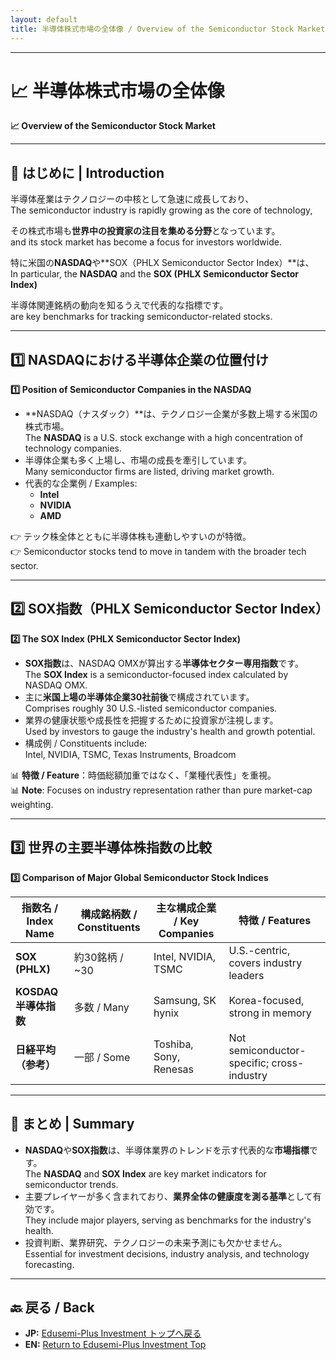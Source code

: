 ```yaml
---
layout: default
title: 半導体株式市場の全体像 / Overview of the Semiconductor Stock Market
---
```


---

# 📈 半導体株式市場の全体像  
**📈 Overview of the Semiconductor Stock Market**  

---

## 🧭 はじめに | Introduction

半導体産業はテクノロジーの中核として急速に成長しており、  
The semiconductor industry is rapidly growing as the core of technology,  

その株式市場も**世界中の投資家の注目を集める分野**となっています。  
and its stock market has become a focus for investors worldwide.

特に米国の**NASDAQ**や**SOX（PHLX Semiconductor Sector Index）**は、  
In particular, the **NASDAQ** and the **SOX (PHLX Semiconductor Sector Index)**  

半導体関連銘柄の動向を知るうえで代表的な指標です。  
are key benchmarks for tracking semiconductor-related stocks.

---

## 1️⃣ NASDAQにおける半導体企業の位置付け  
**1️⃣ Position of Semiconductor Companies in the NASDAQ**

- **NASDAQ（ナスダック）**は、テクノロジー企業が多数上場する米国の株式市場。  
  The **NASDAQ** is a U.S. stock exchange with a high concentration of technology companies.  
- 半導体企業も多く上場し、市場の成長を牽引しています。  
  Many semiconductor firms are listed, driving market growth.  
- 代表的な企業例 / Examples:  
  - **Intel**  
  - **NVIDIA**  
  - **AMD**  

👉 テック株全体とともに半導体株も連動しやすいのが特徴。  
👉 Semiconductor stocks tend to move in tandem with the broader tech sector.

---

## 2️⃣ SOX指数（PHLX Semiconductor Sector Index）  
**2️⃣ The SOX Index (PHLX Semiconductor Sector Index)**

- **SOX指数**は、NASDAQ OMXが算出する**半導体セクター専用指数**です。  
  The **SOX Index** is a semiconductor-focused index calculated by NASDAQ OMX.  
- 主に**米国上場の半導体企業30社前後**で構成されています。  
  Comprises roughly 30 U.S.-listed semiconductor companies.  
- 業界の健康状態や成長性を把握するために投資家が注視します。  
  Used by investors to gauge the industry's health and growth potential.  
- 構成例 / Constituents include:  
  Intel, NVIDIA, TSMC, Texas Instruments, Broadcom  

📊 **特徴 / Feature**：時価総額加重ではなく、「業種代表性」を重視。  
📊 **Note**: Focuses on industry representation rather than pure market-cap weighting.

---

## 3️⃣ 世界の主要半導体株指数の比較  
**3️⃣ Comparison of Major Global Semiconductor Stock Indices**

| 指数名 / Index Name  | 構成銘柄数 / Constituents | 主な構成企業 / Key Companies     | 特徴 / Features                  |
|----------------------|---------------------------|-----------------------------------|-----------------------------------|
| **SOX (PHLX)**       | 約30銘柄 / ~30            | Intel, NVIDIA, TSMC               | U.S.-centric, covers industry leaders |
| **KOSDAQ半導体指数**  | 多数 / Many               | Samsung, SK hynix                 | Korea-focused, strong in memory   |
| **日経平均（参考）** | 一部 / Some               | Toshiba, Sony, Renesas            | Not semiconductor-specific; cross-industry |

---

## 🧩 まとめ | Summary

- **NASDAQ**や**SOX指数**は、半導体業界のトレンドを示す代表的な**市場指標**です。  
  The **NASDAQ** and **SOX Index** are key market indicators for semiconductor trends.  
- 主要プレイヤーが多く含まれており、**業界全体の健康度を測る基準**として有効です。  
  They include major players, serving as benchmarks for the industry's health.  
- 投資判断、業界研究、テクノロジーの未来予測にも欠かせません。  
  Essential for investment decisions, industry analysis, and technology forecasting.

---

## 🔙 戻る / Back
- **JP:** [Edusemi-Plus Investment トップへ戻る](./README.md)  
- **EN:** [Return to Edusemi-Plus Investment Top](./README.md)
